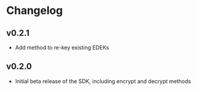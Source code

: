 # Changelog

## v0.2.1

- Add method to re-key existing EDEKs

## v0.2.0

- Initial beta release of the SDK, including encrypt and decrypt methods
